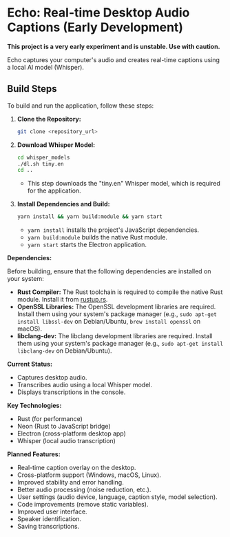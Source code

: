 # Echo: Real-time Desktop Audio Captions (Early Development)


**This project is a very early experiment and is unstable. Use with caution.**

Echo captures your computer's audio and creates real-time captions using a local AI model (Whisper).

## Build Steps

To build and run the application, follow these steps:

1.  **Clone the Repository:**

    ```bash
    git clone <repository_url>
    ```

2.  **Download Whisper Model:**

    ```bash
    cd whisper_models
    ./dl.sh tiny.en
    cd ..
    ```
    * This step downloads the "tiny.en" Whisper model, which is required for the application.

3.  **Install Dependencies and Build:**

    ```bash
    yarn install && yarn build:module && yarn start
    ```
    * `yarn install` installs the project's JavaScript dependencies.
    * `yarn build:module` builds the native Rust module.
    * `yarn start` starts the Electron application.

**Dependencies:**

Before building, ensure that the following dependencies are installed on your system:

* **Rust Compiler:** The Rust toolchain is required to compile the native Rust module. Install it from [rustup.rs](https://rustup.rs/).
* **OpenSSL Libraries:** The OpenSSL development libraries are required. Install them using your system's package manager (e.g., `sudo apt-get install libssl-dev` on Debian/Ubuntu, `brew install openssl` on macOS).
* **libclang-dev:** The libclang development libraries are required. Install them using your system's package manager (e.g., `sudo apt-get install libclang-dev` on Debian/Ubuntu).

**Current Status:**

* Captures desktop audio.
* Transcribes audio using a local Whisper model.
* Displays transcriptions in the console.

**Key Technologies:**

* Rust (for performance)
* Neon (Rust to JavaScript bridge)
* Electron (cross-platform desktop app)
* Whisper (local audio transcription)

**Planned Features:**

* Real-time caption overlay on the desktop.
* Cross-platform support (Windows, macOS, Linux).
* Improved stability and error handling.
* Better audio processing (noise reduction, etc.).
* User settings (audio device, language, caption style, model selection).
* Code improvements (remove static variables).
* Improved user interface.
* Speaker identification.
* Saving transcriptions.


